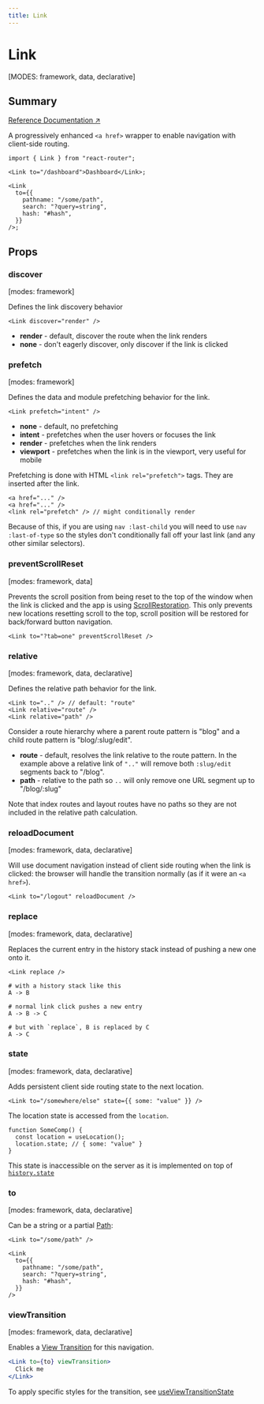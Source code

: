 ```yaml
---
title: Link
---
```


# Link

[MODES: framework, data, declarative]

## Summary

[Reference Documentation ↗](https://api.reactrouter.com/v7/functions/react_router.Link.html)

A progressively enhanced `<a href>` wrapper to enable navigation with client-side routing.

```tsx
import { Link } from "react-router";

<Link to="/dashboard">Dashboard</Link>;

<Link
  to={{
    pathname: "/some/path",
    search: "?query=string",
    hash: "#hash",
  }}
/>;
```

## Props

### discover

[modes: framework]

Defines the link discovery behavior

```tsx
<Link discover="render" />
```

- **render** - default, discover the route when the link renders
- **none** - don't eagerly discover, only discover if the link is clicked

### prefetch

[modes: framework]

Defines the data and module prefetching behavior for the link.

```tsx
<Link prefetch="intent" />
```

- **none** - default, no prefetching
- **intent** - prefetches when the user hovers or focuses the link
- **render** - prefetches when the link renders
- **viewport** - prefetches when the link is in the viewport, very useful for mobile

Prefetching is done with HTML `<link rel="prefetch">` tags. They are inserted after the link.

```tsx
<a href="..." />
<a href="..." />
<link rel="prefetch" /> // might conditionally render
```

Because of this, if you are using `nav :last-child` you will need to use `nav :last-of-type` so the styles don't conditionally fall off your last link (and any other similar selectors).

### preventScrollReset

[modes: framework, data]

Prevents the scroll position from being reset to the top of the window when the link is clicked and the app is using [ScrollRestoration](../components/ScrollRestoration). This only prevents new locations resetting scroll to the top, scroll position will be restored for back/forward button navigation.

```tsx
<Link to="?tab=one" preventScrollReset />
```

### relative

[modes: framework, data, declarative]

Defines the relative path behavior for the link.

```tsx
<Link to=".." /> // default: "route"
<Link relative="route" />
<Link relative="path" />
```

Consider a route hierarchy where a parent route pattern is "blog" and a child route pattern is "blog/:slug/edit".

- **route** - default, resolves the link relative to the route pattern. In the example above a relative link of `".."` will remove both `:slug/edit` segments back to "/blog".
- **path** - relative to the path so `..` will only remove one URL segment up to "/blog/:slug"

Note that index routes and layout routes have no paths so they are not included in the relative path calculation.

### reloadDocument

[modes: framework, data, declarative]

Will use document navigation instead of client side routing when the link is clicked: the browser will handle the transition normally (as if it were an `<a href>`).

```tsx
<Link to="/logout" reloadDocument />
```

### replace

[modes: framework, data, declarative]

Replaces the current entry in the history stack instead of pushing a new one onto it.

```tsx
<Link replace />
```

```
# with a history stack like this
A -> B

# normal link click pushes a new entry
A -> B -> C

# but with `replace`, B is replaced by C
A -> C
```

### state

[modes: framework, data, declarative]

Adds persistent client side routing state to the next location.

```tsx
<Link to="/somewhere/else" state={{ some: "value" }} />
```

The location state is accessed from the `location`.

```tsx
function SomeComp() {
  const location = useLocation();
  location.state; // { some: "value" }
}
```

This state is inaccessible on the server as it is implemented on top of [`history.state`](https://developer.mozilla.org/en-US/docs/Web/API/History/state)

### to

[modes: framework, data, declarative]

Can be a string or a partial [Path](https://api.reactrouter.com/v7/interfaces/react_router.Path.html):

```tsx
<Link to="/some/path" />

<Link
  to={{
    pathname: "/some/path",
    search: "?query=string",
    hash: "#hash",
  }}
/>
```

### viewTransition

[modes: framework, data, declarative]

Enables a [View Transition](https://developer.mozilla.org/en-US/docs/Web/API/View_Transitions_API) for this navigation.

```jsx
<Link to={to} viewTransition>
  Click me
</Link>
```

To apply specific styles for the transition, see [useViewTransitionState](../hooks/useViewTransitionState)

